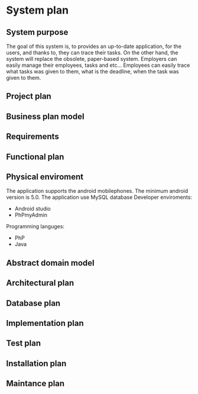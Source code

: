 # System plan

## System purpose
The goal of this system is, to provides an up-to-date application, for the users, and thanks to, they can trace their tasks.
On the other hand, the system will replace the obsolete, paper-based system.
Employers can easily manage their employees, tasks and etc...
Employees can easily trace what tasks was given to them, what is the deadline, when the task was given to them.




## Project plan

## Business plan model

## Requirements

## Functional plan

## Physical enviroment
The application supports the android mobilephones. The minimum android version is 5.0.
The application use MySQL database
Developer enviroments: 
* Android studio
* PhPmyAdmin

Programming languges:
* PhP
* Java 
 
## Abstract domain model

## Architectural plan

## Database plan


## Implementation plan

## Test plan

## Installation plan

## Maintance plan
